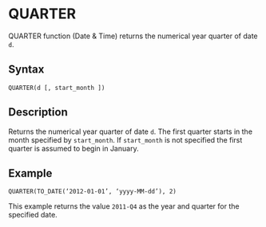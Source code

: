 <!-- loio3cfd283a222043e899dbdd57f7e25073 -->

# QUARTER

QUARTER function \(Date & Time\) returns the numerical year quarter of date `d`.



<a name="loio3cfd283a222043e899dbdd57f7e25073__section_ynx_msh_bpb"/>

## Syntax

`QUARTER(d [, start_month ])`



<a name="loio3cfd283a222043e899dbdd57f7e25073__section_znx_msh_bpb"/>

## Description

Returns the numerical year quarter of date `d`. The first quarter starts in the month specified by `start_month`. If `start_month` is not specified the first quarter is assumed to begin in January.



<a name="loio3cfd283a222043e899dbdd57f7e25073__section_byp_psh_bpb"/>

## Example

`QUARTER(TO_DATE(‘2012-01-01’, ‘yyyy-MM-dd’), 2)`

This example returns the value `2011-Q4` as the year and quarter for the specified date.

